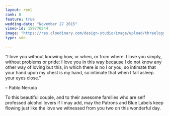 ```yaml
---
layout: reel
rank: 8
feature: true
wedding-date: "November 27 2015"
vimeo-id: 159776544
image: "https://res.cloudinary.com/design-studio/image/upload/threelogy/paolo_camille.jpg"
type: sde

---
```


“I love you without knowing how, or when, or from where. I love you simply, without problems or pride: I love you in this way because I do not know any other way of loving but this, in which there is no I or you, so intimate that your hand upon my chest is my hand, so intimate that when I fall asleep your eyes close.”

– Pablo Neruda

To this beautiful couple, and to their awesome families who are self professed alcohol lovers if I may add, may the Patrons and Blue Labels keep flowing just like the love we witnessed from you two on this wonderful day.
